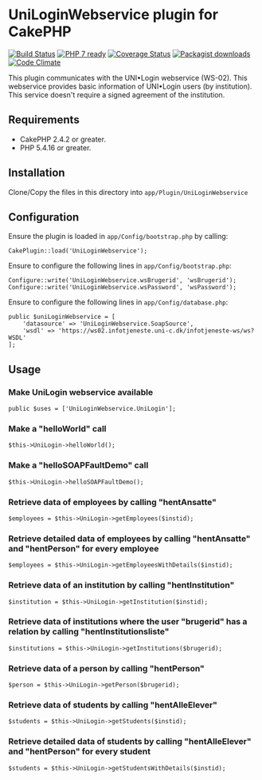 # UniLoginWebservice plugin for CakePHP

[![Build Status](https://travis-ci.org/Oefenweb/cakephp-uni-login-webservice.png?branch=master)](https://travis-ci.org/Oefenweb/cakephp-uni-login-webservice) [![PHP 7 ready](http://php7ready.timesplinter.ch/Oefenweb/cakephp-uni-login-webservice/badge.svg)](https://travis-ci.org/Oefenweb/cakephp-uni-login-webservice) [![Coverage Status](https://coveralls.io/repos/Oefenweb/cakephp-uni-login-webservice/badge.png)](https://coveralls.io/r/Oefenweb/cakephp-uni-login-webservice) [![Packagist downloads](http://img.shields.io/packagist/dt/Oefenweb/cakephp-uni-login-webservice.svg)](https://packagist.org/packages/oefenweb/cakephp-uni-login-webservice) [![Code Climate](https://codeclimate.com/github/Oefenweb/cakephp-uni-login-webservice/badges/gpa.svg)](https://codeclimate.com/github/Oefenweb/cakephp-uni-login-webservice)

This plugin communicates with the UNI•Login webservice (WS-02). This webservice provides basic information of UNI•Login
users (by institution). This service doesn't require a signed agreement of the institution.

## Requirements

* CakePHP 2.4.2 or greater.
* PHP 5.4.16 or greater.

## Installation

Clone/Copy the files in this directory into `app/Plugin/UniLoginWebservice`

## Configuration

Ensure the plugin is loaded in `app/Config/bootstrap.php` by calling:

```
CakePlugin::load('UniLoginWebservice');
```

Ensure to configure the following lines in `app/Config/bootstrap.php`:

```
Configure::write('UniLoginWebservice.wsBrugerid', 'wsBrugerid');
Configure::write('UniLoginWebservice.wsPassword', 'wsPassword');
```


Ensure to configure the following lines in `app/Config/database.php`:

```
public $uniLoginWebservice = [
	'datasource' => 'UniLoginWebservice.SoapSource',
	'wsdl' => 'https://ws02.infotjeneste.uni-c.dk/infotjeneste-ws/ws?WSDL'
];
```

## Usage

### Make UniLogin webservice available

```
public $uses = ['UniLoginWebservice.UniLogin'];
```

### Make a "helloWorld" call

```
$this->UniLogin->helloWorld();
```

### Make a "helloSOAPFaultDemo" call

```
$this->UniLogin->helloSOAPFaultDemo();
```

### Retrieve data of employees by calling "hentAnsatte"

```
$employees = $this->UniLogin->getEmployees($instid);
```

### Retrieve detailed data of employees by calling "hentAnsatte" and "hentPerson" for every employee

```
$employees = $this->UniLogin->getEmployeesWithDetails($instid);
```

### Retrieve data of an institution by calling "hentInstitution"

```
$institution = $this->UniLogin->getInstitution($instid);
```

### Retrieve data of institutions where the user "brugerid" has a relation by calling "hentInstitutionsliste"

```
$institutions = $this->UniLogin->getInstitutions($brugerid);
```

### Retrieve data of a person by calling "hentPerson"

```
$person = $this->UniLogin->getPerson($brugerid);
```

### Retrieve data of students by calling "hentAlleElever"

```
$students = $this->UniLogin->getStudents($instid);
```

### Retrieve detailed data of students by calling "hentAlleElever" and "hentPerson" for every student

```
$students = $this->UniLogin->getStudentsWithDetails($instid);
```
